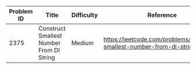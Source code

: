 | Problem ID | Title | Difficulty | Reference
| --- | --- | --- | ---
| 2375 | Construct Smallest Number From DI String | Medium | https://leetcode.com/problems/construct-smallest-number-from-di-string/
